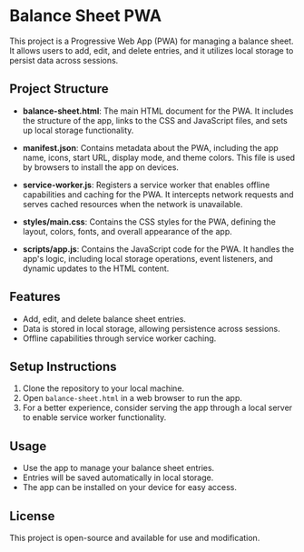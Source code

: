 # Balance Sheet PWA

This project is a Progressive Web App (PWA) for managing a balance sheet. It allows users to add, edit, and delete entries, and it utilizes local storage to persist data across sessions.

## Project Structure

- **balance-sheet.html**: The main HTML document for the PWA. It includes the structure of the app, links to the CSS and JavaScript files, and sets up local storage functionality.
  
- **manifest.json**: Contains metadata about the PWA, including the app name, icons, start URL, display mode, and theme colors. This file is used by browsers to install the app on devices.

- **service-worker.js**: Registers a service worker that enables offline capabilities and caching for the PWA. It intercepts network requests and serves cached resources when the network is unavailable.

- **styles/main.css**: Contains the CSS styles for the PWA, defining the layout, colors, fonts, and overall appearance of the app.

- **scripts/app.js**: Contains the JavaScript code for the PWA. It handles the app's logic, including local storage operations, event listeners, and dynamic updates to the HTML content.

## Features

- Add, edit, and delete balance sheet entries.
- Data is stored in local storage, allowing persistence across sessions.
- Offline capabilities through service worker caching.

## Setup Instructions

1. Clone the repository to your local machine.
2. Open `balance-sheet.html` in a web browser to run the app.
3. For a better experience, consider serving the app through a local server to enable service worker functionality.

## Usage

- Use the app to manage your balance sheet entries.
- Entries will be saved automatically in local storage.
- The app can be installed on your device for easy access.

## License

This project is open-source and available for use and modification.